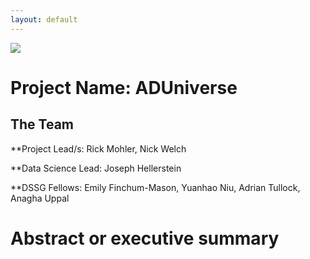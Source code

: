 ```yaml
---
layout: default
---
```


<img src="{{ site.url }}{{ site.baseurl }}/assets/img/eScience.png">


# Project Name: ADUniverse

## The Team

**Project Lead/s: Rick Mohler, Nick Welch

**Data Science Lead: Joseph Hellerstein

**DSSG Fellows: Emily Finchum-Mason, 
Yuanhao Niu, Adrian Tullock, Anagha Uppal

# Abstract or executive summary
